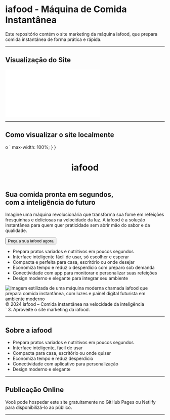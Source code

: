 # iafood - Máquina de Comida Instantânea

Este repositório contém o site marketing da máquina iafood, que prepara comida instantânea de forma prática e rápida.

---

## Visualização do Site

![Preview do site iafood](index.html)

---

## Como visualizar o site localmente

o `      max-width: 100%;
    }
  }
</style>
</head>
<body>
  <header role="banner">
    <h1>iafood</h1>
  </header>
  <main role="main">
    <section class="container" aria-labelledby="heading-slogan">
      <h2 id="heading-slogan">Sua comida pronta em segundos,<br/>com a inteligência do futuro</h2>
      <p>
        Imagine uma máquina revolucionária que transforma sua fome em refeições fresquinhas e deliciosas na velocidade da luz. 
        A iafood é a solução instantânea para quem quer praticidade sem abrir mão do sabor e da qualidade.
      </p>
      <button class="btn-primary" aria-label="Peça a sua iafood agora mesmo">Peça a sua iafood agora</button>
      <ul class="feature-list" aria-label="Principais vantagens da iafood">
        <li>Prepara pratos variados e nutritivos em poucos segundos</li>
        <li>Interface inteligente fácil de usar, só escolher e esperar</li>
        <li>Compacta e perfeita para casa, escritório ou onde desejar</li>
        <li>Economiza tempo e reduz o desperdício com preparo sob demanda</li>
        <li>Conectividade com app para monitorar e personalizar suas refeições</li>
        <li>Design moderno e elegante para integrar seu ambiente</li>
      </ul>
      <div class="image-container">
        <img src="https://storage.googleapis.com/workspace-0f70711f-8b4e-4d94-86f1-2a93ccde5887/image/30419caa-5ce8-40ca-a818-5f1cb67d3b8e.png" alt="Imagem estilizada de uma máquina moderna chamada iafood que prepara comida instantânea, com luzes e painel digital futurista em ambiente moderno" />
      </div>
    </section>
  </main>
  <footer role="contentinfo">
    © 2024 iafood – Comida instantânea na velocidade da inteligência
  </footer>
</body>
</html>`
3. Aproveite o site marketing da iafood.

---

## Sobre a iafood

- Prepara pratos variados e nutritivos em poucos segundos  
- Interface inteligente, fácil de usar  
- Compacta para casa, escritório ou onde quiser  
- Economiza tempo e reduz desperdício  
- Conectividade com aplicativo para personalização  
- Design moderno e elegante  

---

## Publicação Online

Você pode hospedar este site gratuitamente no GitHub Pages ou Netlify para disponibilizá-lo ao público.

---
